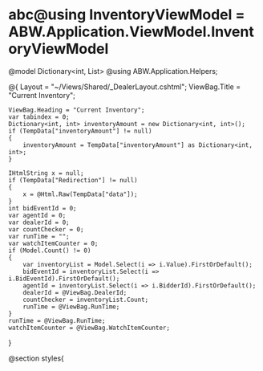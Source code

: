 # abc@using InventoryViewModel = ABW.Application.ViewModel.InventoryViewModel
@model  Dictionary<int, List<InventoryViewModel>>
@using ABW.Application.Helpers;

@{
    Layout = "~/Views/Shared/_DealerLayout.cshtml";
    ViewBag.Title = "Current Inventory";

    ViewBag.Heading = "Current Inventory";
    var tabindex = 0;
    Dictionary<int, int> inventoryAmount = new Dictionary<int, int>();
    if (TempData["inventoryAmount"] != null)
    {
        inventoryAmount = TempData["inventoryAmount"] as Dictionary<int, int>;
    }

    IHtmlString x = null;
    if (TempData["Redirection"] != null)
    {
        x = @Html.Raw(TempData["data"]);
    }
    int bidEventId = 0;
    var agentId = 0;
    var dealerId = 0;
    var countChecker = 0;
    var runTime = "";
    var watchItemCounter = 0;
    if (Model.Count() != 0)
    {
        var inventoryList = Model.Select(i => i.Value).FirstOrDefault();
        bidEventId = inventoryList.Select(i => i.BidEventId).FirstOrDefault();
        agentId = inventoryList.Select(i => i.BidderId).FirstOrDefault();
        dealerId = @ViewBag.DealerId;
        countChecker = inventoryList.Count;
        runTime = @ViewBag.RunTime;
    }
    runTime = @ViewBag.RunTime;
    watchItemCounter = @ViewBag.WatchItemCounter;
}

@section styles{
    <style type="text/css">
        #updateBidsModal .modal-dialog {
            width: auto;
        }

            #updateBidsModal .modal-dialog .table-responsive {
                overflow-y: auto;
            }

        div.dataTables_info {
            text-align: center;
            font-weight: bold;
            font-size: 18px;
        }

        .ie8 .widget .table-bordered td {
            border: #ddd 1px solid;
        }

        table tr .comments, table td .comments {
            word-wrap: break-word;
            max-width: 180px;
        }
    </style>
}
@*Logic to add jquery plugin for showing runtime*@


<script src="~/Scripts/jquery-1.10.2.min.js"></script>
<script src="~/Scripts/jquery.signalR-2.2.0.min.js"></script>
<script type="text/javascript" src="@Url.Content("~/signalr/hubs")"></script>
<script src="~/Scripts/jquery.countdown.js"></script>
<script src='https://cdn.rawgit.com/admsev/jquery-play-sound/master/jquery.playSound.js'></script>

<script>
    jQuery(function ($) {

        $('.hideColumn').attr("style","display:none");
        //startTime();
       

        //Below method is for running timer

        $("td>label[id=txtRunTime]").each(function () {

            var clientDateTime=new Date();
       
            var minsecToAdd=$(this).siblings().val();
        
            var sepMinSec=minsecToAdd.split('  ');
            var hrs=clientDateTime.getHours();
       
            var mins=clientDateTime.getMinutes()+Number(sepMinSec[0]);
            var secs=clientDateTime.getSeconds()+Number(sepMinSec[1]);
         
            if(mins>=60)
            {
                mins=mins-60;
                hrs=hrs+1;
            }
            if(secs>=60)
            {
                secs=secs-60;
                mins=mins+1;
            }
            if(hrs>12)
            {
                hrs=hrs-12;
            }
           
            var formatCountDownString = pad(clientDateTime.getMonth()+1)+"/"+pad(clientDateTime.getDate())+"/"+clientDateTime.getFullYear() + ', ' + hrs + ':' + mins + ':' + secs + ' ' + (clientDateTime.getHours() > 11 ? 'PM' : 'AM');
           
           // alert(clientDateTime.toLocaleString());
            $(this).countdown(formatCountDownString, function (event) {
                $(this).text(event.strftime('%M:%S'));
            }).on('finish.countdown', function () {

                $(this).parents().next().find('button[type=button]').first().attr("disabled", "true");
                $(this).parents().next().find('input[id=Amount]').first().attr("disabled", "true");
                $(this).parents().parents().children('td').filter(':eq(12)').find('input[id=item_MaxBid]').attr("disabled", "true");
            });
        });

        //Will apply colors after page loads
        applyColors();

        //check for disabling controls when user clicks on refresh button.
        // will remove later

        $('tbody#bid-inventory').children('tr').each(function()
        {

            if($(this).children('td').filter(':eq(10)').find('#txtRunTime').text().trim()=="00:00")
            {
                $(this).children('td').filter(':eq(11)').find('input[id=Amount]').attr("disabled", "true");
                $(this).children('td').filter(':eq(12)').find('input[id=item_MaxBid]').attr("disabled", "true");

            }

        });

        if(@watchItemCounter==0)
        {
            $('a#btnBids').removeClass('hide');
        }
       

        //starting the hub here and calling hub method send
        var chat = $.connection.biddingHub;
        
        $.connection.hub.start().done(function () {
            // Call the Send method on the hub.
            var data="";
            $('input[id=hdnInventoryID]').each(function()
            {
                data=data+$(this).val() +";"
            });
            chat.server.createsubgroup(data);    
            chat.server.send(@x);
                
            
            
        });

        //Recieve data from hub here
        chat.client.broadcastMessage = function (p) {


            var amount=0;
            var inventoryID=0;
            var bidEventID=0;
            var bidderID=0;
            var dealerCode="";
            var hdnRunTime="";
            var textRunTime="";
            var columnCount=14;

            //looping through recieved object from hub
            for(var i=0;i<p.length;i++){
                var obj=p[i];
                for(var key in obj){

                    if(obj.hasOwnProperty(key))
                    {
                        if(key=="Amount")
                        {
                            amount=obj[key];
                        }
                        if(key=="InventoryID")
                        {
                            inventoryID=obj[key];
                        }
                        if(key=="BidEventID")
                        {
                            bidEventID=obj[key];
                        }
                        if(key=="BidderID")
                        {
                            bidderID=obj[key];
                        }
                        if(key=="DealerCode")
                        {
                            dealerCode=obj[key];
                        }
                        if(key=="HdnRunTime")
                        {
                            hdnRunTime=obj[key];
                        }
                        if(key=="TextRunTime")
                        {
                            textRunTime=obj[key];
                        }

                    }
                }


                //logic to read incoming values from hub and process it
                $('tbody#bid-inventory').children('tr').each(function()
                {
                   
                    if ($(this).children('td:nth-child(2)').find('input[type=hidden]').val()==inventoryID && $(this).children('td:nth-child(1)').find('input[type=hidden]').val()==bidEventID)
                    {

                        if($(this).children('td:last').find('b#cha').text()<amount)
                        {
                           
                            $.playSound("http://www.noiseaddicts.com/samples_1w72b820/3724");

                            $(this).children('td:last').find('b#cha').text(amount);
                            $(this).children('td:last').find('b#dc').text(dealerCode);
                           
                            if($(this).children('td').length==columnCount)
                            {
                               
                                $(this).children('td').filter(':eq(10)').html('<label id="txtRunTime" style="color:black;">'+textRunTime+'</label><input type="hidden" id="hdnRunTime" value="" />');
                             
                                $(this).children('td').filter(':eq(10)').find('#hdnRunTime').val(hdnRunTime);
                                var clientDateTime=new Date();
         
                                var minsecToAdd=$(this).children('td').filter(':eq(10)').children('#hdnRunTime').val();
                                var sepMinSec=minsecToAdd.split('  ');
                                var hrs=clientDateTime.getHours();
                                var mins=clientDateTime.getMinutes()+Number(sepMinSec[0]);
                                var secs=clientDateTime.getSeconds()+Number(sepMinSec[1]);
                                if(mins>=60)
                                {
                                    mins=mins-60;
                                    hrs=hrs+1;
                                }
                                if(secs>=60)
                                {
                                    secs=secs-60;
                                    mins=mins+1;
                                }
                                if(hrs>12)
                                {
                                    hrs=hrs-12;
                                }
                               
                                var formatCountDownString = pad(clientDateTime.getMonth()+1)+"/"+pad(clientDateTime.getDate())+"/"+clientDateTime.getFullYear() + ', ' + hrs + ':' + mins + ':' + secs + ' ' + (clientDateTime.getHours() > 11 ? 'PM' : 'AM');
                                $(this).children('td').filter(':eq(10)').children('label[id=txtRunTime]').countdown(formatCountDownString, function (s) {

                                    $(this).text(s.strftime('%M:%S'));
                                }).on('finish.countdown', function () {

                                    $(this).parents().next().find('button[type=button]').first().attr("disabled", "true");
                                    $(this).parents().next().find('input[id=Amount]').first().attr("disabled", "true");
                                    $(this).parents().parents().children('td').filter(':eq(12)').find('input[id=item_MaxBid]').attr("disabled", "true");
                                });

                            }
                        }
                    }
                    if ($(this).children('td:nth-child(2)').find('input[type=hidden]').val()==inventoryID && $(this).children('td:nth-child(1)').find('input[type=hidden]').val()==bidEventID && bidderID==@agentId)
                    {
                        if($(this).children('td').length==columnCount)
                        {
                            $(this).children('td').filter(':eq(11)').find('input[id=Amount]').val(amount);
                        }
                        else
                        {
                            $(this).children('td').filter(':eq(10)').find('input[id=Amount]').val(amount);
                        }


                    }

                });
            }

            //apply colors again on basics higger bids
            applyColors();

        };


    //function startTime() {
    //    var today = new Date();
    //    var h = today.getHours();
    //    var m = today.getMinutes();
    //    var s = today.getSeconds();
    //    m = checkTime(m);
    //    s = checkTime(s);
    //    document.getElementById('txt').innerHTML =
    //    h + ":" + m + ":" + s;
    //    var t = setTimeout(startTime, 500);
    //}
    //function checkTime(i) {
    //    if (i < 10) {i = "0" + i};  // add zero in front of numbers < 10
    //    return i;
    //}
    function pad(n) {return n < 10 ? "0"+n : n;}
   
        function applyColors()
        {

            $('tbody#bid-inventory').children('tr').each(function()
            {
                if($(this).children('td').length==14){
                    var amountValue=$(this).children('td').filter(':eq(11)').find('input[id=Amount]').val().trim();
                }
                else{
                    var amountValue=$(this).children('td').filter(':eq(10)').find('input[id=Amount]').val().trim();
                }
                if($(this).children('td:last').find('b#cha').text().trim()== amountValue)
                {

                    $(this).addClass("statusSold");
                    $(this).removeClass("statusPull");
                }
                else{
                 
                    if(amountValue !=0)
                    {

                        $(this).addClass("statusPull");
                        $(this).removeClass("statusSold");
                    }
                }
            });
        }

        var time = new Date().getTime();
        $(document.body).bind("mousemove keypress", function(e) {
            time = new Date().getTime();
        });
        //setTimeout(refresh, 60000);

        var inventoryID= 0;
        var agent=@agentId;
        var bideventID=@bidEventId;
        //once page gets loaded lets check for the view open/closed eye logic
        $.ajax({
            url: '@Url.Action("UpdateBidWatch", "BidEvent")',
            type: "POST",
            data: JSON.stringify({ 'Id': inventoryID,'agentId':agent,'bideventID':bideventID }),
            datatype: "json",
            contentType: "application/json; charset=utf-8",
            success: function (data) {
                if(data>0)
                {
                    $("#chkWatched").show();
                }
                else{
                    $("#chkWatched").hide();
                }

            },
            error: function (data) {

            }
        });





        $('td>.isWatched').each(function () {
            $(this).click(function () {

                if ($(this).find('img').attr('id') == "closedeye") {
                    $(this).find('img').removeAttr('src');
                    $(this).find('img').attr('src', '/Tenants/Default/img/openeye.gif');
                    $(this).find('img').attr('id','openeye');
                    $(this).find('img').siblings().text('Watching');
                    $(this).removeAttr('style');

                }
                else {
                    $(this).find('img').removeAttr('src');
                    $(this).find('img').attr('src', '/Tenants/Default/img/closedeye.gif');
                    $(this).find('img').attr('id','closedeye');
                    $(this).find('img').siblings().text('Watch Run');
                    $(this).css("background-color","yellow");
                }

                var inventoryID= $(this).siblings().val();
                var agent=@agentId;
                var bideventID=@bidEventId;


                $.ajax({
                    url: '@Url.Action("UpdateBidWatch", "BidEvent")',
                    type: "POST",
                    data: JSON.stringify({ 'Id': inventoryID,'agentId':agent,'bideventID':bideventID }),
                    datatype: "json",
                    contentType: "application/json; charset=utf-8",
                    success: function (data) {
                        if(data>0)
                        {
                            $("#chkWatched").show();
                        }
                        else{
                            $("#chkWatched").hide();
                        }
                        chat.server.removesubgroup(inventoryID);
                    },
                    error: function (data) {

                    }
                });

            });

        });

        $('#chkWatched').click(function()
        {

            var ischecked=$(this).text();
            $.ajax({
                url: '@Url.Action("Bids", "BidEvent")',
                type: "POST",
                data: JSON.stringify({ 'watched': ischecked.trim() }),
                datatype: "json",
                contentType: "application/json; charset=utf-8",
                success: function (data) {
                    if(ischecked.trim()=="View All")
                    {
                        

                        location.reload();
                    }
                    else{
                        $('div#topHeader').html(data);
                        $('div.page-head:last').hide();
                        $('div.page-head').prepend("<div style='height:40px;'></div>")
                        $('header').hide();
                      
                        $('#chkWatched').text('View All');
                        $('div.matter').removeAttr('class');
                        $('div.widget').removeAttr('widget');
                        $('footer:first').hide();
                        var data="";
                        $('input[id=hdnInventoryID]').each(function()
                        {
                            data=data+$(this).val() +";"
                        });
                        chat.server.createsubgroup(data);
                    }
                },
                error: function (data) {

                }
            });
        });

    $('.isWatched').each(function()
    {
          
        $(this).find('img[id=closedeye]').parent().css("background-color","yellow");
          
    });
    




    });





    function refresh() {

        if(new Date().getTime() - time >= 60000)
            window.location.reload(true);

    }
                

</script>

    <div class="row" id="topHeader">
    <!-- File Upload widget -->
        <div class="row">
            <div class="col-md-offset-4">
                <b style="font-size:large">Click "Update Watched Items" to view all inventory and Watch more runs.</b>
            </div>
            
            
        </div>
        @*<div class="row">
            <div class=" col-md-offset-1 col-md-9"><b>If your system time does not match the time shown towards the right, your bid countdown timer may be off based on your system time. Do not wait until the last minute to place bids as they may be rejected.</b></div>
            <b style="font-size:large">System Time:</b>
            <b id="txt" class="cold-md-2" style="font-size:large"></b>
        </div>*@
    <div class="col-md-12">
        <div class="widget">
            <!-- Widget title -->
            <div class="widget-head">
                <div class="pull-left">Bids</div>
                <div class="widget-icons pull-right">
                    <a href="#" class="wminimize"><i class="icon-chevron-up"></i></a>
                </div>
                <div class="clearfix"></div>
            </div>
            <div class="widget-content referrer ">
                <div class="padd">
                    <div class="pull-right">
                        <a href="@Url.Action("WatchBids", "BidEvent")" id="btnBids" class="btn btn-primary hide">Update Watched Items</a>
                    </div>
                    @foreach (KeyValuePair<int, List<InventoryViewModel>> entry in Model)
{
    if (entry.Value.Count > 0)
    {
        var inventoryViewList = entry.Value;

        var inventoryView = inventoryViewList.FirstOrDefault();
        var hasPreview = inventoryView.HasPreview;
        var isFloorPriceVisible = inventoryView.IsFloorPriceVisible;
        <div class="panel panel-default">
            <div class="panel-heading">
                <div class="col-md-3">
                    <h3>
                        @inventoryView.Title
                    </h3>
                </div>
                <div class="pull-right">
                    <a href="@Url.Action("WatchBids", "BidEvent")" id="btnBids" class="btn btn-primary">Update Watched Items</a>
                    <a href="@Url.Action("PrintInventory", new { Id = inventoryView.BidEventId })" id="btnPrintInventory" class="btn btn-primary" target="_blank">Print Inventory</a>
                    <a href="@Url.Action("PrintBids", new { Id = inventoryView.BidEventId })" id="btnPrintBids" class="btn btn-primary" target="_blank">Print Bids</a>
                    @if (inventoryView.StartDate <= ViewBag.ServerUtcTime)
                    {
                        <input type="button" value="Submit Bids" class="btn btn-primary update btn-success" tabindex="@tabindex" />
                    }
                </div>
                <div class="clearfix"></div>
            </div>

            <div class="clearfix"></div>

            <div class="mobileSortContainer">
                <strong>Sort by: </strong>
                <select id="mobileSort">
                    <option value="">- Choose Column -</option>
                    <option value="0">@Html.DisplayNameFor(i => inventoryView.RunNo)</option>
                    <option value="1">@Html.DisplayNameFor(i => inventoryView.IsWatched)</option>
                    <option value="2">@Html.DisplayNameFor(i => inventoryView.Seller)</option>
                    <option value="3">@Html.DisplayNameFor(i => inventoryView.YearMakeModel)</option>
                    <option value="4">@Html.DisplayNameFor(i => inventoryView.Color)</option>
                    <option value="5">@Html.DisplayNameFor(i => inventoryView.Mileage)</option>
                    <option value="6">@Html.DisplayNameFor(i => inventoryView.TitleStatus)</option>
                    <option value="7">@Html.DisplayNameFor(i => inventoryView.Description)</option>
                    <option value="8">@Html.DisplayNameFor(i => inventoryView.VIN)</option>
                    <option value="9">@Html.DisplayNameFor(i => inventoryView.MarketValue)</option>
                    @{
                                        var fpPos = 10;
                                        var tsPos = 10;
                                        var baPos = 10;
                                        var mbPos = 10;
                                        var cbPos = 11;
                                        if (isFloorPriceVisible)
                                        {
                                            tsPos = tsPos + 1;
                                            baPos = baPos + 1;
                                            mbPos = mbPos + 1;
                                            cbPos = cbPos + 1;
                                        }
                                        if (ViewBag.TimerStart)
                                        {
                                            baPos = baPos + 1;
                                            mbPos = mbPos + 1;
                                            cbPos = cbPos + 1;
                                        }
                                        if (ViewBag.CanAgentBid && inventoryView.StartDate <= ViewBag.ServerUtcTime)
                                        {
                                            mbPos = mbPos + 1;
                                            cbPos = cbPos + 1;
                                        }
                    }
                    @if (isFloorPriceVisible)
                                    {
                                    <option value="@fpPos">FloorPrice</option>
                                    }
                    @if (ViewBag.TimerStart)
                                    {
                                    <option value="@tsPos">@Html.DisplayNameFor(i => inventoryView.RunTime)</option>
                                    }
                    @if (ViewBag.CanAgentBid && inventoryView.StartDate <= ViewBag.ServerUtcTime)
                                    {
                                    <option value="@baPos">@Html.DisplayNameFor(i => inventoryView.Bid.Amount)</option>
                                    }
                    <option value="@mbPos">Max Bid</option>
                    <option value="@cbPos">Current Highest Bid</option>
                </select>
                <div id="orderControl">
                    <input id="radio-asc" type="radio" name="order" value="asc" />ASC
                    <input id="radio-desc" type="radio" name="order" value="desc" />DESC
                </div>
            </div>
            <div class="table-responsive bidForms">
                <table class="table table-striped table-bordered table-hover bidTable" id="bidTable@(inventoryView.BidEventId)">
                    <thead>
                        <tr>
                            <th>
                                @Html.DisplayNameFor(i => inventoryView.RunNo)
                            </th>
                            <th>
                                @Html.DisplayNameFor(i => inventoryView.IsWatched)
                            </th>
                            <th>
                                @Html.DisplayNameFor(i => inventoryView.Seller)
                            </th>
                            <th>
                                @Html.DisplayNameFor(i => inventoryView.YearMakeModel)
                            </th>
                            <th>
                                @Html.DisplayNameFor(i => inventoryView.Color)
                            </th>
                            <th>
                                @Html.DisplayNameFor(i => inventoryView.Mileage)
                            </th>
                            <th>
                                @Html.DisplayNameFor(i => inventoryView.TitleStatus)
                            </th>
                            <th>
                                @Html.DisplayNameFor(i => inventoryView.Description)
                            </th>
                            <th>
                                @Html.DisplayNameFor(i => inventoryView.VIN)
                            </th>
                            <th class="hideColumn">
                                @Html.DisplayNameFor(i => inventoryView.MarketValue)
                            </th>

                            @if (isFloorPriceVisible)
                                            {
                                            <th>
                                                FloorPrice
                                            </th>
                                            }
                            @if (ViewBag.TimerStart)
                                            {
                                            <th>
                                                @Html.DisplayNameFor(i => inventoryView.RunTime)
                                            </th>
                                            }
                            @if (ViewBag.CanAgentBid && inventoryView.StartDate <= ViewBag.ServerUtcTime)
                                            {
                                            <th class="bid-amount col-md-2">
                                                @Html.DisplayNameFor(i => inventoryView.Bid.Amount)
                                            </th>
                                            }
                            @if (inventoryView.StartDate <= ViewBag.ServerUtcTime)
                            { 
                                <th>
                                    Max Bid
                                </th>
                            }
                            @if (inventoryView.StartDate <= ViewBag.ServerUtcTime)
                            {
                            <th>
                                Current Highest Bid
                            </th>
                            }
                        </tr>
                    </thead>
                    <tbody id="bid-inventory">
                        @foreach (var item in inventoryViewList.OrderBy(i => i.RunNo))
                                        {
                                            string status = "";
                                            ViewBag.tabindex = ++tabindex;
                                        <tr>
                                            <td class="col-lg-1 item-run-number">
                                                <span class="run-number">
                                                    @Html.DisplayFor(modelItem => item.RunNo)
                                                    <input type="hidden" name="bidEventId" id="bidEventId" value="@bidEventId" />
                                                </span>
                                                @if (item.HasImage)
                                                    {
                                                    <i class="icon-camera btn btn-default btn-action" id="@item.VehicleId">
                                                    </i>
                                                    }
                                            </td>
                                            <td class="item-watch-bid">
                                                <a class="btn btn-info btn-group-lg isWatched aligncenter">
                                                    @if (item.IsWatched ?? false)
                                                        {
                                                        <img id="openeye" src="~/Tenants/Default/img/openeye.gif" /><b style="color:black;">Watching</b>
                                                        }
                                                    else
                                                    {
                                                        <img id="closedeye" src="~/Tenants/Default/img/closedeye.gif" /><b style="color:black;">Watch Run</b>
                                                    }
                                                </a>
                                                <input type="hidden" id="hdnInventoryID" value="@item.InventoryId" />
                                            </td>
                                            <td class="dealer-name item-dealer-name">
                                                @Html.DisplayFor(modelItem => item.Seller)
                                            </td>
                                            <td class="year-make-model item-year-make-model">
                                                @Html.DisplayFor(modelItem => item.YearMakeModel)
                                            </td>
                                            <td class="item-color">
                                                @Html.DisplayFor(modelItem => item.Color)
                                            </td>
                                            <td class="item-mileage">
                                                @Html.DisplayFor(modelItem => item.Mileage)
                                            </td>
                                            <td class="item-title">
                                                @Html.DisplayFor(modelItem => item.TitleStatusType)
                                            </td>
                                            <td class="comments item-comments">
                                                @Html.DisplayFor(modelItem => item.Description)
                                            </td>
                                            <td class="item-vin">
                                                @Html.DisplayFor(modelItem => item.VIN)
                                            </td>
                                            <td class="item-market-value hideColumn">
                                                @Html.DisplayFor(modelItem => item.MarketValue)
                                            </td>
                                            @if (isFloorPriceVisible)
                                                {
                                                <td class="floorprice item-floor-price">
                                                    @if (item.FloorPrice > 0)
                                                        {
                                                        @Html.DisplayFor(modelItem => item.FloorPrice)
                                                        }
                                                </td>
                                                }
                                            @if (ViewBag.TimerStart)
                                                {
                                                <td class="item-timer-start">
                                                    @*@Html.DisplayFor(modelItem => item.RunTime,new { htmlAttributes = new { @id = "txtRunTime" } })*@
                                                    <label id="txtRunTime" style="color:black;">@item.RunTime</label>
                                                    <input type="hidden" id="hdnRunTime" value="@item.hdnMinSec" />
                                                </td>


                                                }

                                            @if (ViewBag.CanAgentBid && item.StartDate <= ViewBag.ServerUtcTime)
                                                {

                                                    if (item.Bid == null)
                                                    {
                                                        item.Bid = new ABW.Application.Models.Bid();
                                                        item.Bid.InventoryId = item.InventoryId;
                                                        item.Bid.BidEventId = item.BidEventId;
                                                        item.Bid.BidderId = item.BidderId;
                                                        item.Bid.Amount = item.Amount == null ? 0 : (int)item.Amount;
                                                        item.Bid.DealerId = item.SellerId;

                                                    }
                                                    if (inventoryAmount.ContainsKey(item.InventoryId))
                                                    {
                                                        item.Bid.Amount = inventoryAmount[item.InventoryId];

                                                        status = "form-group has-error";
                                                    }
                                                    item.Bid.RunTime = item.RunTime;
                                                    //TODO: READD THIS
                                                    //item.Bid.DealerId = item.SellerId;
                                                <td class="bid-amount options actions col-md-1 ">
                                                    @using (Ajax.BeginForm("UpdateBid", "Vehicle", item.Bid,
                                                            new AjaxOptions()
                                                            {
                                                                InsertionMode = InsertionMode.Replace,
                                                                UpdateTargetId = "bid-container-" + item.InventoryId,
                                                                LoadingElementId = "loading-" + item.InventoryId,
                                                                OnComplete = "setTabIndex('#bid-container-" + item.InventoryId + "')"
                                                            },
                                                        new
                                                        {
                                                            name = "updateforms",
                                                            @class = "form-inline"
                                                        }))
                                                        {
                                                        <input type="hidden" class="tabindex" value="@tabindex" />
                                                        <input type="hidden" id="maxAmount" />
                                                        <div id="bid-container-@item.InventoryId" class="@status">
                                                            @Html.Partial("~/Views/Vehicle/UpdateBid.cshtml", item.Bid,
                                                                 new ViewDataDictionary {
                                                                     { "isHideBidButton", true },
                                                                     { "isShowDeleteButton", false },
                                                                     {"DealerId",dealerId}


                                                                })

                                                        </div>
                                                        }
                                                </td>
                                                }


                                          @if (inventoryView.StartDate <= ViewBag.ServerUtcTime)
                                             {
                                                <td class="item-max-bid">
                                           
                                                    @if (item.SellerId == dealerId)
                                                        {
                                                        @Html.TextBoxFor(modelItem => item.MaxBid, new { Name = "MaxBid", @class = "MaxBid Amount form-control sortable", @disabled = "true" })
                                                        }
                                                        else
                                                        {
                                                        @Html.TextBoxFor(modelItem => item.MaxBid, new { Name = "MaxBid", @class = "MaxBid Amount form-control sortable" })
                                                        }
                                                    <input type="hidden" class="old-MaxBid" value="item.MaxBid" />
                                                </td>
                                             
                                            <td class="item-current-highest-bid">
                                                @if (item.CurrentHighestBid != null)
                                                { 
                                                <b style="font-size:large;">$</b><b id="cha" style="font-size:large;">@Html.DisplayFor(modelItem => item.CurrentHighestBid)</b><br/> <b id="dc" style="font-size:large;"> @Html.DisplayFor(modelItem => item.DealerCode)</b>
                                                }
                                                else
                                                {
                                                    <b id="cha" style="font-size:large;">@Html.DisplayFor(modelItem => item.CurrentHighestBid)</b><br /> <b id="dc" style="font-size:large;"> @Html.DisplayFor(modelItem => item.DealerCode)</b>
                                                }
                                            </td>
                                          }
                                        </tr>
                                        }
                    </tbody>
                </table>
            </div>
            <div class="panel-footer">
                @if (inventoryView.StartDate <= ViewBag.ServerUtcTime)
                                {
                                <div class="pull-right">
                                    <input type="button" value="Submit Bids" class="btn btn-primary update btn-success" tabindex="@tabindex" />
                                </div>
                                }
                <div class="clearfix"></div>
            </div>
        </div>
    }
}
                    @if (countChecker == 0 && watchItemCounter !=0)
                    {
                        <div style="text-align:center;"><b>@Html.Raw(Resources.BiddingClosedCurrentInventory)@runTime@Html.Raw(Resources.BiddingClosedCurrentInventorySecond)</b></div>

                    }
                    else if (watchItemCounter == 0)
                    {
                        <div style="text-align:center;"><b>@Html.Raw(Resources.UpdateWatchList)</b></div>
                    }
                </div>
            </div>
            <div class="widget-foot">
                <div class="clearfix"></div>
            </div>
        </div>
    </div>


    <div class="modal fade" id="updateBidsModal" tabindex="-1" role="dialog" aria-labelledby="myModalLabel" aria-hidden="true">
        <div class=" modal-dialog">
            <div class="modal-content">
                <div class="modal-header">
                    <button type="button" class="close" data-dismiss="modal" aria-hidden="true">&times;</button>
                    <h4 class="modal-title">Please confirm your bids</h4>
                </div>
                <div class="modal-body">
                    <div>
                        @Html.Raw(Resources.BiddingInventorycount)
                    </div>
                    <div class="clearfix"></div>
                    <div class="table-responsive" id="bidConfirm" style="max-height:500px">

                    </div>
                </div>
                <div class="modal-footer">
                    <div class="clearfix">
                        <a href='#' id="PrintConfirmBids" class="btn btn-primary">Print Bids</a>
                        <input type="button" value="Confirm" id="updateBids" class="btn btn-primary" />
                        <button type="button" class="btn btn-default" data-dismiss="modal">Close</button>
                    </div>
                </div>
            </div>
        </div>
    </div>

    <div class="modal fade" id="vehicleImage" tabindex="-1" role="dialog" aria-labelledby="gallery" aria-hidden="true">
        <div class=" modal-dialog" style="max-width: 432px">
            <div class="modal-content">
            </div>
        </div>
    </div>

     </div>

    @using (Html.BeginForm("UpdateBids", "Vehicle", FormMethod.Post, new { id = "updateBids" })) { }
    @using (Html.BeginForm("PrintConfirmBids", "BidEvent", FormMethod.Post, new { id = "confirmBidsForm", target = "_blank" })) { }
    @section Scripts {
        <script src="~/Scripts/jquery.dataTables.plugins.js"></script>
        <script>

                        function setTabIndex(selector) {
                            $selector = $(selector)
                            $selector.find('.Amount').attr('tabindex', $selector.siblings('.tabindex').val())
                            $selector.find('.Amount').focus();
                        }
                        $(document).ready(function () {

                            if ($('.Amount').length > 0) {
                                $('.Amount')[0].focus();
                            }
                            $('#vehicleImage').on('hidden.bs.modal', function () {
                                $(this).removeData('bs.modal');//bootsrtap3
                            });

                            $('body').on('keyup change', 'input.Amount', function () {
                                if (parseInt($(this).val()) >= 0 && $(this).val() != $(this).siblings('.old-amount').val()) {
                                    $(this).siblings('.amount-modified').val('1');
                                } else {
                                    $(this).siblings('.amount-modified').val('0');
                                }
                            });
                        
                            $('body').on('keyup change', 'input.MaxBid', function () {
                                if (parseInt($(this).val()) >= 0 && $(this).val() != $(this).siblings('.old-MaxBid').val() && parseInt($(this).parent().closest('td').prev('td').find('#Amount').val())>0) {
                                   
                                    $(this).parent().closest('td').prev('td').find('.amount-modified').val('1');
                                } 
                            });
                            $('body').on('focusin', 'input.Amount', function () {
                                if (parseInt($(this).val()) <= 0) {
                                    $(this).val('');
                                }
                            });

                            $('body').on('focusout', 'input.Amount', function () {
                                if (!$(this).val()) {
                                    $(this).val('0');
                                }
                            });

                            $('#vehicleImage').on('loaded.bs.modal', function () {
                                LoadPrettyPhoto();
                            });

                            $(".update").click(function () {

                                if($('#chkWatched').text()=="View All")
                                {
                                    sessionStorage.setItem("previousValue","1");
                                }


                                $('#bidConfirm').html($(this).parents('.panel').find('.bidTable').clone(true));

                                $("#bidConfirm .bidTable input.amount-modified").each(function () {

                                    if ($(this).val() != '1') {
                                        $(this).closest('tr').remove();
                                    }
                                });

                                $('#inventoryCount').text($("#bidConfirm .bidTable tbody tr").length);
                                $('#bidConfirm .bidTable input').attr('disabled', 'disabled');

                                $('#bidConfirm .bidTable .bid-amount button').hide();
                                $('#bidConfirm .bidTable .save').hide();
                                $('#updateBidsModal').modal();

                                $('#bidConfirm').find('a').removeClass('btn-info');

                                $('#PrintConfirmBids').hide();

                                $('input[id=updateBids]').removeClass('btn-primary');
                                $('input[id=updateBids]').addClass('btn-success')

                            });

                            $('body').on('click', '.save', function (event) {
                                event.preventDefault();
                                $this = $(this);
                                var isSubmitOk = confirm("Do you want to post a bid $"
                                    + $this.parents('td').find('.Amount').val()
                                    + " on\n"
                                    + $.trim($this.parents('tr').find('.year-make-model').text())
                                    );
                                if (isSubmitOk) {
                                    $(this).parents('form:first').submit();
                                } else {
                                    $this.siblings('.Amount').val($this.siblings('.old-amount').val());
                                    $this.siblings('.Amount').focus();
                                }
                            });

                            $('body').on('click', '.icon-camera', function (event) {
                                event.preventDefault();
                                var Id = $(this).attr('id');
                                $.ajax({
                                    url: '@Url.Action("ImageURL", "VehicleGallery")',
                                    type: "POST",
                                    data: JSON.stringify({ 'Id': Id }),
                                    datatype: "json",
                                    contentType: "application/json; charset=utf-8",
                                    success: function (data) {
                                        var url = $.parseJSON(data);
                                        $.prettyPhoto.open(url);
                                    },
                                    error: function (data) {
                                    }
                                });
                            });

                            $('body').on('click', '.delete', function (event) {
                                event.preventDefault();
                                $this = $(this);
                                $this.siblings('.Amount').val('0');
                                $this.siblings('.deleteBid').val('true');
                                $(this).parents('form:first').submit();
                            });
                         
                            $('body').on('click', '#updateBids', function () {

                                $('#updateBidsModal').modal('hide');

                                var maxBid=0;
                                var bids = new Array();
                                var data = "";
                                var i = 0;
                                var $form = $('#updateBids');
                                $('.bidForms .bidTable input.amount-modified').each(function () {
                                    if ($(this).val() == '1') {
                                        //logic for pushing maxbid here

                                        if($(this).parent().parent().parent().parent().siblings().length==12)
                                        {
                                            maxBid=$(this).parent().parent().parent().parent().siblings().filter(':eq(10)').find('input').val();
                                        }
                                        else{
                                            maxBid=$(this).parent().parent().parent().parent().siblings().filter(':eq(11)').find('input').val();
                                        }

                                        var item = $(this).closest('form[name="updateforms"]').serializeArray();

                                        for (var b = 0; b < item.length; b++) {

                                            $("<input>").attr({
                                                'type': 'hidden',
                                                'name': '[' + i + '].' + item[b].name
                                            }).val(item[b].value).appendTo($form);
                                        }

                                        $("<input>").attr({
                                            'type': 'hidden',
                                            'name': '[' + i + '].' + 'MaxBid'
                                        }).val(maxBid).appendTo($form);
                                        i++;

                                    }



                                });
                                if (i > 0) {


                                    $form.submit();


                                }
                            });

                            @if (ViewBag.CanAgentBid )
                            {
                                @:var targets = [3, 4, 5, 6, 8];
                            }
                            else
                            {
                                @:var targets = [3, 4, 5, 6];

                            }

                            dataTableRef =  $('.bidTable').dataTable({
                                "paging": false,
                                "dom": 'T<"clear">litipr',
                                "searching": false,
                                "columnDefs": [
                                    @if (ViewBag.CanAgentBid )
                                {
                                @: { "orderDataType": "dom-numeric", "targets": ["bid-amount"], "type": "numeric" },
                                }
                        { "orderable": false, "targets": targets }, { "orderable": true, "targets": [0, 1, 2, 7] }
                        ],
                    "language": {
                        "emptyTable": "No data available at this time. Bidding is closed",
                        "sInfo": '@Resources.BidsPaginationText.',
                        "sInfoEmpty": ""
                    },
                    "fnPreDrawCallback": function (oSettings) {
                        /* reset currData before each draw*/
                        currData = [];
                    },
                    "fnRowCallback": function (nRow, aData, iDisplayIndex, iDisplayIndexFull) {
                        currData.push(aData);

                    },
                    "fnDrawCallback": function (oSettings) {
                        $('.Amount').each(function (i) {
                            $(this).attr('tabindex', i + 1);
                        });
                        if ($('.Amount').length > 0) {
                            $('.Amount')[0].focus();
                        }
                    }
                        });

                        });
                        
           
            var colNum = 0;
            $('#mobileSort').change(function(){
                dataTableRef.fnSort([$(this).val(),'asc']);
                $("#radio-asc").prop("checked", true)
                colNum = $(this).val();
                //Added this focus because I can't read minified code
                $('#mobileSort').focus();
            });
            $('#orderControl').change(function(){
                dataTableRef.fnSort([colNum,$("#orderControl input[type='radio']:checked").val()]);
                //Added this focus because I can't read minified code
                $('#mobileSort').focus();
            });

                        //function printCurrentBids(){
                        $('body').on('click', '#PrintConfirmBids', function (event) {
                            event.preventDefault();
                            var bids = new Array();
                            var data = new Array();
                            var $form = $('#confirmBidsForm');
                            var headers = new Array("RunNo", "Seller", "YearMakeModel", "Color", "Mileage", "TitleStatus", "Comment", "VIN", "MarketValue", "Amount");
                            var i = 0; j = 0; k = 0;
                            $('#bidConfirm table.bidTable tr td').each(function () {
                                if (j == 0)
                                    data[i] = new Array();
                                if (j < headers.length - 1) {
                                    $("<input>").attr({
                                        'type': 'hidden',
                                        'name': '[' + k + '].' + headers[j]
                                    }).val($(this).text().trim()).appendTo($form);
                                }
                                else {
                                    $("<input>").attr({
                                        'type': 'hidden',
                                        'name': '[' + k + '].' + headers[j]
                                    }).val($(this).find('.Amount').val().trim()).appendTo($form);
                                }
                                j++;
                                if (j == headers.length) {
                                    j = 0;
                                    k++
                                }
                            });
                            $("<input>").attr({
                                'type': 'hidden',
                                'name': 'bidEventId'
                            }).val(@bidEventId).appendTo($form);
                            if (k > 0) {
                                $form.submit();
                            }
                            else {
                                alert('Sorry, There are no bid(s) to print.')
                            }
                        });

                        if(sessionStorage.getItem("previousValue")=="1")
                        {

                            $.ajax({
                                url: '@Url.Action("Bids", "BidEvent")',
                                type: "POST",
                                data: JSON.stringify({ 'watched': true }),
                                datatype: "json",
                                contentType: "application/json; charset=utf-8",
                                success: function (data) {

                                    $('div#topHeader').html(data);
                                    $('div.page-head:last').hide();
                                    $('div.page-head').prepend("<div style='height:40px;'></div>")
                                    $('header').hide();
                                    $('#chkWatched').text('View All');
                                    $('div.matter').removeAttr('class');
                                    $('div.widget').removeAttr('widget');
                                    $('footer:first').hide();

                                },
                                error: function (data) {

                                }
                            });

                            sessionStorage.removeItem("previousValue");

                        }


        </script>
    }
